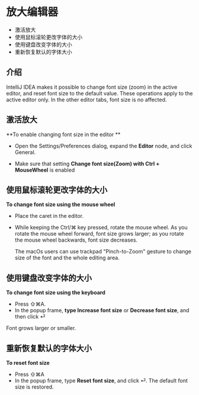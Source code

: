 # 放大编辑器

* 激活放大
* 使用鼠标滚轮更改字体的大小
* 使用键盘改变字体的大小
* 重新恢复默认的字体大小


## 介绍
IntelliJ IDEA makes it possible to change font size (zoom) in the active editor, and reset font size to the default value. These operations apply to the active editor only. In the other editor tabs, font size is no affected.

## 激活放大
**To enable changing font size in the editor
**
*  Open the Settings/Preferences dialog, expand the **Editor** node, and click General.

*  Make sure that setting **Change font size(Zoom) with Ctrl + MouseWheel** is enabled

## 使用鼠标滚轮更改字体的大小
**To change font size using the mouse wheel**
* Place the caret in the editor.

* While keeping the Ctrl/⌘ key pressed, rotate the mouse wheel. As you rotate the mouse wheel forward, font size grows larger; as you rotate the mouse wheel backwards, font size decreases.

  The macOs users can use trackpad "Pinch-to-Zoom" gesture to change size of the font and the whole editing area.
  
## 使用键盘改变字体的大小
**To change font size using the keyboard**
* Press ⇧⌘A.
* In the popup frame, **type Increase font size** or **Decrease font size**, and then click ⏎

 Font grows larger or smaller.
 
## 重新恢复默认的字体大小
**To reset font size**
* Press ⇧⌘A
* In the popup frame, type **Reset font size**, and click ⏎. The default font size is restored.